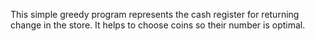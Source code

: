 This simple greedy program represents the cash register for returning change in the store.
It helps to choose coins so their number is optimal.
